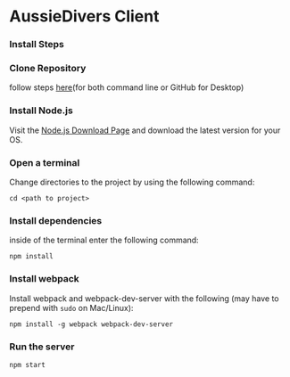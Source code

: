 # AussieDivers Client

### Install Steps

### Clone Repository 
follow steps [here](https://help.github.com/articles/cloning-a-repository/)(for both command line or GitHub for Desktop)

### Install Node.js
Visit the [Node.js Download Page](https://nodejs.org/en/download/) and download the latest version for your OS.

### Open a terminal
Change directories to the project by using the following command:

`cd <path to project>`

### Install dependencies

inside of the terminal enter the following command:

`npm install`

### Install webpack

Install webpack and webpack-dev-server with the following (may have to prepend with `sudo` on Mac/Linux):

`npm install -g webpack webpack-dev-server`

### Run the server

`npm start`

